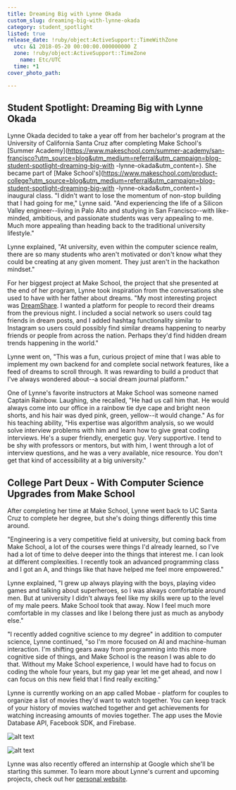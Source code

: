 ```yaml
---
title: Dreaming Big with Lynne Okada
custom_slug: dreaming-big-with-lynne-okada
category: student_spotlight
listed: true
release_date: !ruby/object:ActiveSupport::TimeWithZone
  utc: &1 2018-05-20 00:00:00.000000000 Z
  zone: !ruby/object:ActiveSupport::TimeZone
    name: Etc/UTC
  time: *1
cover_photo_path: 

---
```

## Student Spotlight: Dreaming Big with Lynne Okada

Lynne Okada decided to take a year off from her bachelor's program at the University of California Santa Cruz after completing Make School's [Summer Academy](https://www.makeschool.com/summer-academy/san-francisco?utm_source=blog&utm_medium=referral&utm_campaign=blog-student-spotlight-dreaming-big-with -lynne-okada&utm_content=). She became part of [Make School's](https://www.makeschool.com/product-college?utm_source=blog&utm_medium=referral&utm_campaign=blog-student-spotlight-dreaming-big-with -lynne-okada&utm_content=) inaugural class. "I didn't want to lose the momentum of non-stop building that I had going for me," Lynne said. "And experiencing the life of a Silicon Valley engineer--living in Palo Alto and studying in San Francisco--with like-minded, ambitious, and passionate students was very appealing to me. Much more appealing than heading back to the traditional university lifestyle."

Lynne explained, "At university, even within the computer science realm, there are so many students who aren't motivated or don't know what they could be creating at any given moment. They just aren't in the hackathon mindset."

For her biggest project at Make School, the project that she presented at the end of her program, Lynne took inspiration from the conversations she used to have with her father about dreams. "My most interesting project was [DreamShare](http://app-works.com/lynneokada/dreamshare). I wanted a platform for people to record their dreams from the previous night. I included a social network so users could tag friends in dream posts, and I added hashtag functionality similar to Instagram so users could possibly find similar dreams happening to nearby friends or people from across the nation. Perhaps they'd find hidden dream trends happening in the world."

Lynne went on, "This was a fun, curious project of mine that I was able to implement my own backend for and complete social network features, like a feed of dreams to scroll through. It was rewarding to build a product that I've always wondered about--a social dream journal platform."

One of Lynne's favorite instructors at Make School was someone named Captain Rainbow. Laughing, she recalled, "He had us call him that. He would always come into our office in a rainbow tie dye cape and bright neon shorts, and his hair was dyed pink, green, yellow--it would change." As for his teaching ability, "His expertise was algorithm analysis, so we would solve interview problems with him and learn how to give great coding interviews. He's a super friendly, energetic guy. Very supportive. I tend to be shy with professors or mentors, but with him, I went through a lot of interview questions, and he was a very available, nice resource. You don't get that kind of accessibility at a big university."

## College Part Deux - With Computer Science Upgrades from Make School

After completing her time at Make School, Lynne went back to UC Santa Cruz to complete her degree, but she's doing things differently this time around.

"Engineering is a very competitive field at university, but coming back from Make School, a lot of the courses were things I'd already learned, so I've had a lot of time to delve deeper into the things that interest me. I can look at different complexities. I recently took an advanced programming class and I got an A, and things like that have helped me feel more empowered."

Lynne explained, "I grew up always playing with the boys, playing video games and talking about superheroes, so I was always comfortable around men. But at university I didn't always feel like my skills were up to the level of my male peers. Make School took that away. Now I feel much more comfortable in my classes and like I belong there just as much as anybody else."

"I recently added cognitive science to my degree" in addition to computer science, Lynne continued, "so I'm more focused on AI and machine-human interaction. I'm shifting gears away from programming into this more cognitive side of things, and Make School is the reason I was able to do that. Without my Make School experience, I would have had to focus on coding the whole four years, but my gap year let me get ahead, and now I can focus on this new field that I find really exciting."

Lynne is currently working on an app called Mobae - platform for couples to organize a list of movies they'd want to watch together. You can keep track of your history of movies watched together and get achievements for watching increasing amounts of movies together. The app uses the Movie Database API, Facebook SDK, and Firebase.

![alt text](http://res.cloudinary.com/makeschool/image/upload/s--wXQY_1MS--/c_scale,w_500/v1527708859/Blog/lynne-portfolio.png)

![alt text](http://res.cloudinary.com/makeschool/image/upload/s--7JbH0rgc--/c_scale,w_500/v1527708860/Blog/lynne-portfolio-2.png)

Lynne was also recently offered an internship at Google which she'll be starting this summer. To learn more about Lynne's current and upcoming projects, check out her [personal website](http://app-works.com/lynneokada).